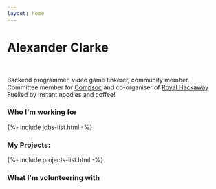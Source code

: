 ```yaml
---
layout: home
---
```




<div class="jumbotron">
  <h1>Alexander Clarke</h1>
  <br>
  <p>
      Backend programmer, video game tinkerer, community member.<br>
      Committee member for <a href="https://computingsociety.co.uk/#/">Compsoc</a> and co-organiser of <a href="http://royalhackaway.com/">Royal Hackaway</a><br>
      Fuelled by instant noodles and coffee!
  </p>
  
  <div> </div>
</div>



### Who I'm working for

{%- include jobs-list.html -%}


### My Projects:


{%- include projects-list.html -%}

### What I'm volunteering with

